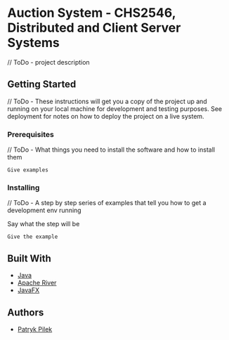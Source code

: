 # Auction System - CHS2546, Distributed and Client Server Systems

// ToDo - project description

## Getting Started

// ToDo - These instructions will get you a copy of the project up and running on your local machine for development and testing purposes. See deployment for notes on how to deploy the project on a live system.

### Prerequisites

// ToDo - What things you need to install the software and how to install them

```
Give examples
```

### Installing

// ToDo - A step by step series of examples that tell you how to get a development env running

Say what the step will be

```
Give the example
```

## Built With

* [Java](https://www.java.com/)
* [Apache River](https://river.apache.org) 
* [JavaFX](https://openjfx.io) 

## Authors

* [Patryk Pilek](https://patrykpilek.com)
